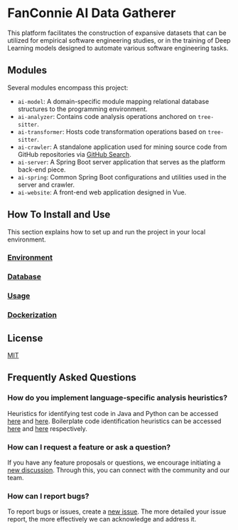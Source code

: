 # FanConnie AI Data Gatherer

This platform facilitates the construction of expansive datasets that can be utilized for empirical software engineering studies, or in the training of Deep Learning models designed to automate various software engineering tasks.

## Modules

Several modules encompass this project:

- `ai-model`: A domain-specific module mapping relational database structures to the programming environment.
- `ai-analyzer`: Contains code analysis operations anchored on `tree-sitter`.
- `ai-transformer`: Hosts code transformation operations based on `tree-sitter`.
- `ai-crawler`: A standalone application used for mining source code from GitHub repositories via [GitHub Search](https://seart-ghs.si.usi.ch/).
- `ai-server`: A Spring Boot server application that serves as the platform back-end piece.
- `ai-spring`: Common Spring Boot configurations and utilities used in the server and crawler.
- `ai-website`: A front-end web application designed in Vue.

## How To Install and Use

This section explains how to set up and run the project in your local environment.

### [Environment](README_ENV.md)

### [Database](README_DB.md)

### [Usage](README_RUN.md)

### [Dockerization](README_DOCKER.md)

## License

[MIT](LICENSE)

## Frequently Asked Questions

### How do you implement language-specific analysis heuristics?

Heuristics for identifying test code in Java and Python can be accessed [here](ai-analyzer/src/main/java/ch/usi/si/seart/analyzer/predicate/path/JavaTestFilePredicate.java) and [here](ai-analyzer/src/main/java/ch/usi/si/seart/analyzer/predicate/path/PythonTestFilePredicate.java). Boilerplate code identification heuristics can be accessed [here](ai-analyzer/src/main/java/ch/usi/si/seart/analyzer/enumerate/JavaBoilerplateEnumerator.java) and [here](ai-analyzer/src/main/java/ch/usi/si/seart/analyzer/enumerate/PythonBoilerplateEnumerator.java) respectively.

### How can I request a feature or ask a question?

If you have any feature proposals or questions, we encourage initiating a [new discussion](https://github.com/fanconnie/Software-Engineering-AI-Dataset-Tool/discussions). Through this, you can connect with the community and our team.

### How can I report bugs?

To report bugs or issues, create a [new issue](https://github.com/fanconnie/Software-Engineering-AI-Dataset-Tool/issues/). The more detailed your issue report, the more effectively we can acknowledge and address it.